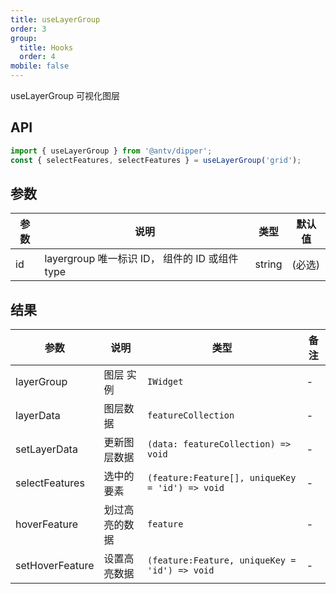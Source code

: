 ```yaml
---
title: useLayerGroup
order: 3
group:
  title: Hooks
  order: 4
mobile: false
---
```


useLayerGroup 可视化图层

## API

```ts pure
import { useLayerGroup } from '@antv/dipper';
const { selectFeatures, selectFeatures } = useLayerGroup('grid');
```

## 参数

| 参数 | 说明                                           | 类型   | 默认值 |
| ---- | ---------------------------------------------- | ------ | ------ |
| id   | layergroup 唯一标识 ID， 组件的 ID 或组件 type | string | (必选) |

## 结果

| 参数            | 说明           | 类型                                            | 备注 |
| --------------- | -------------- | ----------------------------------------------- | ---- |
| layerGroup      | 图层 实例      | `IWidget`                                       | -    |
| layerData       | 图层数据       | `featureCollection`                             | -    |
| setLayerData    | 更新图层数据   | `(data: featureCollection) => void`             | -    |
| selectFeatures  | 选中的要素     | `(feature:Feature[], uniqueKey = 'id') => void` | -    |
| hoverFeature    | 划过高亮的数据 | `feature`                                       | -    |
| setHoverFeature | 设置高亮数据   | `(feature:Feature, uniqueKey = 'id') => void`   | -    |
